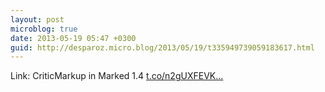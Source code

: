 ```yaml
---
layout: post
microblog: true
date: 2013-05-19 05:47 +0300
guid: http://desparoz.micro.blog/2013/05/19/t335949739059183617.html
---
```

Link: CriticMarkup in Marked 1.4 [t.co/n2gUXFEVK...](http://t.co/n2gUXFEVKn)
